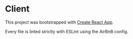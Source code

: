 # Client

This project was bootstrapped with [Create React App](https://github.com/facebook/create-react-app).

Every file is linted strictly with ESLint using the AirBnB config.
